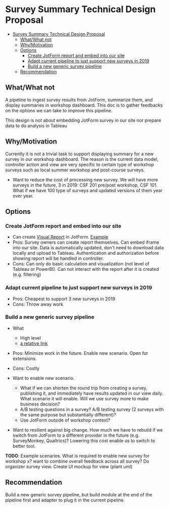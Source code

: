 # Survey Summary Technical Design Proposal

- [Survey Summary Technical Design Proposal](#survey-summary-technical-design-proposal)
  - [What/What not](#whatwhat-not)
  - [Why/Motivation](#whymotivation)
  - [Options](#options)
    - [Create JotForm report and embed into our site](#create-jotform-report-and-embed-into-our-site)
    - [Adapt current pipeline to just support new surveys in 2019](#adapt-current-pipeline-to-just-support-new-surveys-in-2019)
    - [Build a new generic survey pipeline](#build-a-new-generic-survey-pipeline)
  - [Recommendation](#recommendation)


## What/What not
A pipeline to ingest survey results from JotForm, summarize them, and display summaries in workshop dashboard.
This doc is to gather feedbacks on the options we can take to improve this pipeline.

This design is not about embedding JotForm survey in our site nor prepare data to do analysis in Tableau

## Why/Motivation
Currently it is not a trivial task to support displaying summary for a new survey in our workshop dashboard.
The reason is the current data model, controller action and view are very specific to certain type of workshop surveys such as local summer workshop and post-course surveys.

- Want to reduce the cost of processing new survey. We will have more surveys in the future, 3 in 2019: CSF 201 pre/post workshop, CSF 101. What if we have 100 type of surveys and updated versions of them year over year.

## Options
### Create JotForm report and embed into our site
- Can create [Visual Report](https://www.jotform.com/help/187-How-to-Create-a-Visual-Report-with-Your-Form-Submissions) in JotForm. [Example](https://www.jotform.com/report/91067837377065)
- Pros: Survey owners can create report themselves. Can embed iframe into our site. Data is automatically updated, don't need to download data locally and upload to Tableau. Authentication and authorization before showing report will be handled in controller.
- Cons: Can only do basic calculation and visualization (not level of Tableau or PowerBI). Can not interact with the report after it is created (e.g. filtering)

### Adapt current pipeline to just support new surveys in 2019
- Pros: Cheapest to support 3 new surveys in 2019
- Cons: Throw away work

### Build a new generic survey pipeline
- What
  - High level
  - [a relative link](survey_summary_diagram.png)
- Pros: Minimize work in the future. Enable new scenario. Open for extensions.
- Cons: Costly

- Want to enable new scenario.
  - What if we can shorten the round trip from creating a survey, publishing it, and immediately have results updated in our view daily. What scenario it will enable. Will we use survey more to make business decision?
  - A/B testing questions in a survey? A/B testing survey (2 surveys with the same purpose but substantially different)?
  - Use JotForm outside of workshop context?

- Want to resilient against big change. How much we have to rebuild if we switch from JotForm to a different provider in the future (e.g. SurveyMonkey, Qualtrics)? Lowering this cost enable us to switch to better tool.


**TODO**:
Example scenarios. What is required to enable new survey for workshop x? want to combine overall feedback across all survey? Do organizer survey view.
Create UI mockup for view (plant uml)

## Recommendation
Build a new generic survey pipeline, but build module at the end of the pipeline first and adapter to plug it in the current pipeline.
